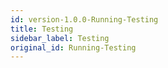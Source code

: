 ```yaml
---
id: version-1.0.0-Running-Testing
title: Testing
sidebar_label: Testing
original_id: Running-Testing
---
```


